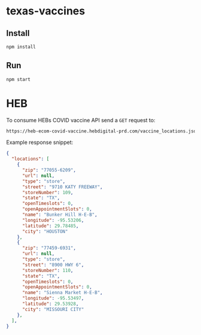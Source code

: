 # texas-vaccines

## Install
```bash
npm install
```

## Run
```bash
npm start
```

# HEB 

To consume HEBs COVID vaccine API send a `GET` request to:
```bash
https://heb-ecom-covid-vaccine.hebdigital-prd.com/vaccine_locations.json
```

Example response snippet:

```json
{
  "locations": [
    {
      "zip": "77055-6209",
      "url": null,
      "type": "store",
      "street": "9710 KATY FREEWAY",
      "storeNumber": 109,
      "state": "TX",
      "openTimeslots": 0,
      "openAppointmentSlots": 0,
      "name": "Bunker Hill H-E-B",
      "longitude": -95.53206,
      "latitude": 29.78485,
      "city": "HOUSTON"
    },
    {
      "zip": "77459-6931",
      "url": null,
      "type": "store",
      "street": "8900 HWY 6",
      "storeNumber": 110,
      "state": "TX",
      "openTimeslots": 0,
      "openAppointmentSlots": 0,
      "name": "Sienna Market H-E-B",
      "longitude": -95.53497,
      "latitude": 29.53928,
      "city": "MISSOURI CITY"
    },
  ],
}
```
